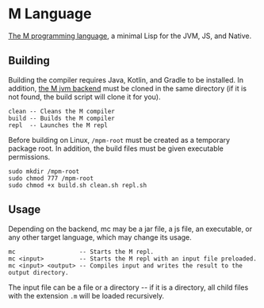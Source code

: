 M Language
==========

[The M programming language](https://m-language.github.io/), a minimal Lisp for the JVM, JS, and Native.

Building
--------

Building the compiler requires Java, Kotlin, and Gradle to be installed.
In addition, [the M jvm backend](https://github.com/m-language/m-jvm) 
must be cloned in the same directory (if it is not found, the build 
script will clone it for you).

    clean -- Cleans the M compiler
    build -- Builds the M compiler
    repl  -- Launches the M repl

Before building on Linux, `/mpm-root` must be created as a temporary 
package root. In addition, the build files must be given executable 
permissions.

    sudo mkdir /mpm-root
    sudo chmod 777 /mpm-root
    sudo chmod +x build.sh clean.sh repl.sh

Usage
-----

Depending on the backend, mc may be a jar file, a js file, an 
executable, or any other target language, which may change its usage.

    mc                  -- Starts the M repl.
    mc <input>          -- Starts the M repl with an input file preloaded.
    mc <input> <output> -- Compiles input and writes the result to the output directory. 

The input file can be a file or a directory -- if it is a directory, all
child files with the extension `.m` will be loaded recursively.
